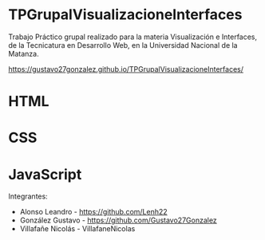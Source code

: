 # TPGrupalVisualizacioneInterfaces
Trabajo Práctico grupal realizado para la materia Visualización e Interfaces, de la Tecnicatura en Desarrollo Web, en la Universidad Nacional de la Matanza. 

https://gustavo27gonzalez.github.io/TPGrupalVisualizacioneInterfaces/ 
# HTML
# CSS
# JavaScript
Integrantes:
- Alonso Leandro - https://github.com/Lenh22
- González Gustavo - https://github.com/Gustavo27Gonzalez
- Villafañe Nicolás - VillafaneNicolas
